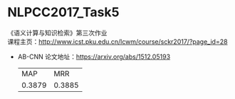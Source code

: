 # NLPCC2017_Task5
《语义计算与知识检索》第三次作业  
课程主页：http://www.icst.pku.edu.cn/lcwm/course/sckr2017/?page_id=28

* AB-CNN
论文地址：https://arxiv.org/abs/1512.05193
    <table>
        <tr>
            <td>MAP</td>
            <td>MRR</td>
        </tr>
        <tr>
            <td>0.3879</td>
            <td>0.3885</td>
        </tr>
    </table>
    